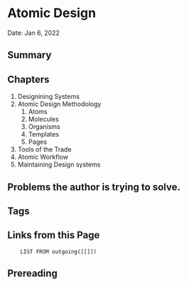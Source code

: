 # Atomic Design
Date: Jan 6, 2022

## Summary

## Chapters
1. Designining Systems
2. Atomic Design Methodology
	1. Atoms
	2. Molecules
	3. Organisms
	4. Templates
	5. Pages
3. Tools of the Trade
4. Atomic Workflow
5. Maintaining Design systems 


##  Problems the author is trying to solve.

## Tags

## Links from this Page
```dataview  
	LIST FROM outgoing([[]])
```

## Prereading
